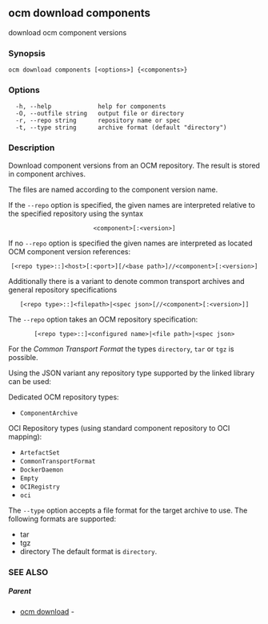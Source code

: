 ## ocm download components

download ocm component versions

### Synopsis

```
ocm download components [<options>] {<components>} 
```

### Options

```
  -h, --help             help for components
  -O, --outfile string   output file or directory
  -r, --repo string      repository name or spec
  -t, --type string      archive format (default "directory")
```

### Description


Download component versions from an OCM repository. The result is stored in
component archives.

The files are named according to the component version name.

If the <code>--repo</code> option is specified, the given names are interpreted
relative to the specified repository using the syntax

<center><code>&lt;component>[:&lt;version>]</code></center>

If no <code>--repo</code> option is specified the given names are interpreted 
as located OCM component version references:

<center><code>[&lt;repo type>::]&lt;host>[:&lt;port>][/&lt;base path>]//&lt;component>[:&lt;version>]</code></center>

Additionally there is a variant to denote common transport archives
and general repository specifications

<center><code>[&lt;repo type>::]&lt;filepath>|&lt;spec json>[//&lt;component>[:&lt;version>]]</code></center>

The <code>--repo</code> option takes an OCM repository specification:

<center><code>[&lt;repo type>::]&lt;configured name>|&lt;file path>|&lt;spec json></code></center>

For the *Common Transport Format* the types <code>directory</code>,
<code>tar</code> or <code>tgz</code> is possible.

Using the JSON variant any repository type supported by the 
linked library can be used:

Dedicated OCM repository types:
- `ComponentArchive`

OCI Repository types (using standard component repository to OCI mapping):
- `ArtefactSet`
- `CommonTransportFormat`
- `DockerDaemon`
- `Empty`
- `OCIRegistry`
- `oci`

The <code>--type</code> option accepts a file format for the
target archive to use. The following formats are supported:
- tar
- tgz
- directory
The default format is <code>directory</code>.

### SEE ALSO

##### Parent

* [ocm download](ocm_download.md)	 - 

